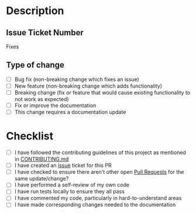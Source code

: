 # Description

<!-- Include a summary of the change made and also list the dependencies that are required if any -->

## Issue Ticket Number

<!-- Specifiy which issue this fixes by referencing the issue number (`#11`) or issue URL. -->
<!-- Example: Fixes https://github.com/colbyfayock/next-wordpress-starter/issues/1 -->

Fixes

## Type of change

<!-- Please select all options that are applicable. -->

- [ ] Bug fix (non-breaking change which fixes an issue)
- [ ] New feature (non-breaking change which adds functionality)
- [ ] Breaking change (fix or feature that would cause existing functionality to not work as expected)
- [ ] Fix or improve the documentation
- [ ] This change requires a documentation update

# Checklist

<!-- These must all be followed and checked. -->

- [ ] I have followed the contributing guidelines of this project as mentioned in [CONTRIBUTING.md](/CONTRIBUTING.md)
- [ ] I have created an [issue](https://github.com/colbyfayock/next-wordpress-starter/issues) ticket for this PR
- [ ] I have checked to ensure there aren't other open [Pull Requests](https://github.com/colbyfayock/next-wordpress-starter/pulls) for the same update/change?
- [ ] I have performed a self-review of my own code
- [ ] I have run tests locally to ensure they all pass
- [ ] I have commented my code, particularly in hard-to-understand areas
- [ ] I have made corresponding changes needed to the documentation
